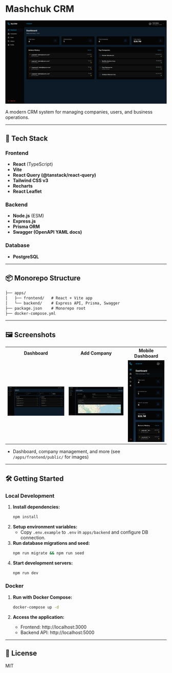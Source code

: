 # Mashchuk CRM

![Mashchuk CRM Dashboard](apps/frontend/public/project1.png)

A modern CRM system for managing companies, users, and business operations.

---

## 🚀 Tech Stack

### Frontend
- **React** (TypeScript)
- **Vite**
- **React Query (@tanstack/react-query)**
- **Tailwind CSS v3**
- **Recharts**
- **React Leaflet**

### Backend
- **Node.js** (ESM)
- **Express.js**
- **Prisma ORM**
- **Swagger (OpenAPI YAML docs)**

### Database
- **PostgreSQL**

---

## 📦 Monorepo Structure

```
├── apps/
│   ├── frontend/   # React + Vite app
│   └── backend/    # Express API, Prisma, Swagger
├── package.json    # Monorepo root
├── docker-compose.yml
```

---

## 🖼️ Screenshots

<table>
  <tr>
    <td align="center"><b>Dashboard</b></td>
    <td align="center"><b>Add Company</b></td>
    <td align="center"><b>Mobile Dashboard</b></td>
  </tr>
  <tr>
    <td><img src="apps/frontend/public/project1.png" alt="Dashboard" width="350"/></td>
    <td><img src="apps/frontend/public/project2.png" alt="Add Company" width="350"/></td>
    <td><img src="apps/frontend/public/project3.png" alt="Mobile Dashboard" width="180"/></td>
  </tr>
</table>

- Dashboard, company management, and more (see `/apps/frontend/public/` for images)

---

## 🛠️ Getting Started

### Local Development

1. **Install dependencies:**
   ```sh
   npm install
   ```
2. **Setup environment variables:**
   - Copy `.env.example` to `.env` in `apps/backend` and configure DB connection.
3. **Run database migrations and seed:**
   ```sh
   npm run migrate && npm run seed
   ```
4. **Start development servers:**
   ```sh
   npm run dev
   ```

### Docker

1. **Run with Docker Compose:**
   ```sh
   docker-compose up -d
   ```

2. **Access the application:**
   - Frontend: http://localhost:3000
   - Backend API: http://localhost:5000

---

## 📄 License

MIT
